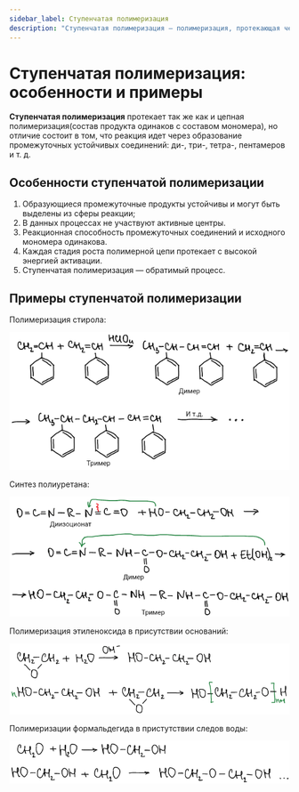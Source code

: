 ```yaml
---
sidebar_label: Ступенчатая полимеризация
description: "Ступенчатая полимеризация — полимеризация, протекающая через образование промежуточных устойчивых соединений: ди-, три-, тетра-, пентамеров и т. д. Особенности и примеры ступенчатой полимеризации."
---
```

# Ступенчатая полимеризация: особенности и примеры

**Ступенчатая полимеризация** протекает так же как и цепная полимеризация(состав продукта одинаков с составом мономера), но отличие состоит в том, что реакция идет через образование промежуточных устойчивых соединений: ди-, три-, тетра-, пентамеров и т. д.

## Особенности ступенчатой полимеризации

1. Образующиеся промежуточные продукты устойчивы и могут быть выделены из сферы реакции;
2. В данных процессах не участвуют активные центры.
3. Реакционная способность промежуточных соединений и исходного мономера одинакова.
4. Каждая стадия роста полимерной цепи протекает с высокой энергией активации.
5. Ступенчатая полимеризация — обратимый процесс.

## Примеры ступенчатой полимеризации

Полимеризация стирола:

![](../images/vms/stupenchataya-polimerizaciya/step_clip_image001.png)

Синтез полиуретана:

![](../images/vms/stupenchataya-polimerizaciya/step_clip_image001_0000.png)

Полимеризация этиленоксида в присутствии оснований:

![](../images/vms/stupenchataya-polimerizaciya/step_clip_image001_0001.png)

Полимеризации формальдегида в пристутствии следов воды:

![](../images/vms/stupenchataya-polimerizaciya/step_clip_image001_0002.png)

